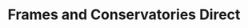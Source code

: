 ---
title: "Frames and Conservatories Direct"
url: /diss/frames-and-conservatories-direct/
shop: interior decoration
---